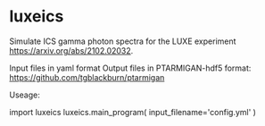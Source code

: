 # luxeics
Simulate ICS gamma photon spectra for the LUXE experiment https://arxiv.org/abs/2102.02032.

Input files in yaml format
Output files in PTARMIGAN-hdf5 format: https://github.com/tgblackburn/ptarmigan

Useage: 

import luxeics
luxeics.main_program( input_filename='config.yml' )

